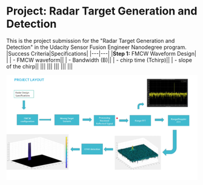 # Project: Radar Target Generation and Detection

This is the project submission for the "Radar Target Generation and Detection" in the Udacity Sensor Fusion Engineer Nanodegree program.
|Success Criteria|Specifications|
|---|---|
|**Step 1:** FMCW Waveform Design|   |
| - FMCW waveform||
| - Bandwidth (B)||
| - chirp time (Tchirp)||
| - slope of the chirp||
|||
|||
|||
|||
|||

![01_layout](/assets/01_layout.PNG)
